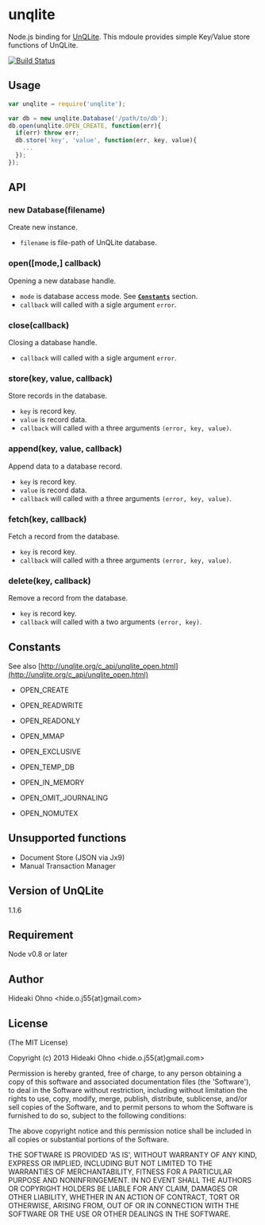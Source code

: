 # unqlite

Node.js binding for [UnQLite](http://unqlite.org/).
This mdoule provides simple Key/Value store functions of UnQLite.

 [![Build Status](https://secure.travis-ci.org/hideo55/node-unqlite.png)](http://travis-ci.org/hideo55/node-unqlite)

## Usage

```JavaScript
var unqlite = require('unqlite');

var db = new unqlite.Database('/path/to/db');
db.open(unqlite.OPEN_CREATE, function(err){
  if(err) throw err;
  db.store('key', 'value', function(err, key, value){
    ...
  });
});
```

## API

### new Database(filename)

Create new instance.

- `filename` is file-path of UnQLite database.

### open([mode,] callback)

Opening a new database handle.

- `mode` is database access mode. See <a href="#constants"><code><b>Constants</b></code></a> section.
- `callback` will called with a sigle argument `error`. 

### close(callback)

Closing a database handle.

- `callback` will called with a sigle argument `error`. 

### store(key, value, callback)

Store records in the database.

- `key` is record key.
- `value` is record data.
- `callback` will called with a three arguments `(error, key, value)`. 

### append(key, value, callback)

Append data to a database record.

- `key` is record key.
- `value` is record data.
- `callback` will called with a three arguments `(error, key, value)`. 

### fetch(key, callback)

Fetch a record from the database.

- `key` is record key.
- `callback` will called with a three arguments `(error, key, value)`. 

### delete(key, callback)

Remove a record from the database.

- `key` is record key.
- `callback` will called with a two arguments `(error, key)`. 

<a name="constants"></a>
## Constants

See also [http://unqlite.org/c_api/unqlite_open.html](http://unqlite.org/c_api/unqlite_open.html)

- OPEN_CREATE

- OPEN_READWRITE

- OPEN_READONLY

- OPEN_MMAP

- OPEN_EXCLUSIVE

- OPEN_TEMP_DB

- OPEN_IN_MEMORY

- OPEN_OMIT_JOURNALING

- OPEN_NOMUTEX

## Unsupported functions

- Document Store (JSON via Jx9)
- Manual Transaction Manager

## Version of UnQLite

1.1.6

## Requirement

Node v0.8 or later

## Author

Hideaki Ohno  &lt;hide.o.j55{at}gmail.com&gt;

## License 

(The MIT License)

Copyright (c) 2013 Hideaki Ohno &lt;hide.o.j55{at}gmail.com&gt;

Permission is hereby granted, free of charge, to any person obtaining
a copy of this software and associated documentation files (the
'Software'), to deal in the Software without restriction, including
without limitation the rights to use, copy, modify, merge, publish,
distribute, sublicense, and/or sell copies of the Software, and to
permit persons to whom the Software is furnished to do so, subject to
the following conditions:

The above copyright notice and this permission notice shall be
included in all copies or substantial portions of the Software.

THE SOFTWARE IS PROVIDED 'AS IS', WITHOUT WARRANTY OF ANY KIND,
EXPRESS OR IMPLIED, INCLUDING BUT NOT LIMITED TO THE WARRANTIES OF
MERCHANTABILITY, FITNESS FOR A PARTICULAR PURPOSE AND NONINFRINGEMENT.
IN NO EVENT SHALL THE AUTHORS OR COPYRIGHT HOLDERS BE LIABLE FOR ANY
CLAIM, DAMAGES OR OTHER LIABILITY, WHETHER IN AN ACTION OF CONTRACT,
TORT OR OTHERWISE, ARISING FROM, OUT OF OR IN CONNECTION WITH THE
SOFTWARE OR THE USE OR OTHER DEALINGS IN THE SOFTWARE.


